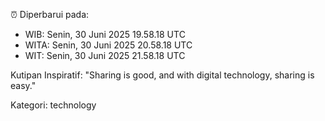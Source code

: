 ⏰ Diperbarui pada:
- WIB: Senin, 30 Juni 2025 19.58.18 UTC
- WITA: Senin, 30 Juni 2025 20.58.18 UTC
- WIT: Senin, 30 Juni 2025 21.58.18 UTC

Kutipan Inspiratif:
"Sharing is good, and with digital technology, sharing is easy."


Kategori: technology

